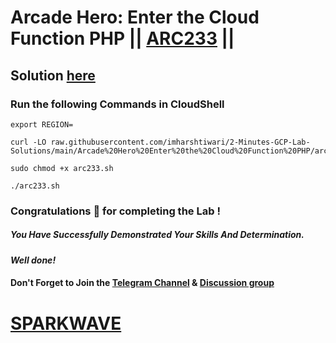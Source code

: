 # Arcade Hero: Enter the Cloud Function PHP || [ARC233](https://www.cloudskillsboost.google/focuses/98839?parent=catalog) ||

## Solution [here](https://youtu.be/zdKjAYkmisw)

### Run the following Commands in CloudShell

```
export REGION=
```
```
curl -LO raw.githubusercontent.com/imharshtiwari/2-Minutes-GCP-Lab-Solutions/main/Arcade%20Hero%20Enter%20the%20Cloud%20Function%20PHP/arc233.sh

sudo chmod +x arc233.sh

./arc233.sh
```

### Congratulations 🎉 for completing the Lab !

##### *You Have Successfully Demonstrated Your Skills And Determination.*

#### *Well done!*

#### Don't Forget to Join the [Telegram Channel](https://t.me/sparkwave.01) & [Discussion group](https://t.me/sparkwave.01chats)

# [SPARKWAVE](https://www.youtube.com/@sparkwave.01)
